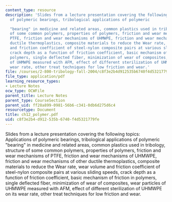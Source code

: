 ```yaml
---
content_type: resource
description: 'Slides from a lecture presentation covering the following topics: Applications
  of polymeric bearings, tribological applications of polymeric

  "bearing" in medicine and related areas, common plastics used in tribology, structure
  of some common polymers, properties of polymers, friction and wear mechanisms of
  PTFE, friction and wear mechanisms of UHMWPE, friction and wear mechanisms of other
  ductile thermoplastics, composite materials to reduce the Wear rate, wear volume
  and friction coefficient of steel-nylon composite pairs at various sliding speeds,
  crack depth as a function of friction coefficient, basic mechanism of friction in
  polymers, single deflected fiber, minimization of wear of composites, wear particles
  of UHMWPE measured with AFM, effect of different sterilization of UHMWPE on its
  wear rate, other treat techniques for low friction and wear.'
file: /courses/2-800-tribology-fall-2004/c8f3e2b4d912535b6740f4d5321779fe_ch12_polymer.pdf
file_type: application/pdf
learning_resource_types:
- Lecture Notes
ocw_type: OCWFile
parent_title: Lecture Notes
parent_type: CourseSection
parent_uid: ff28a899-0981-56b6-c341-0db6d275d6c4
resourcetype: Document
title: ch12_polymer.pdf
uid: c8f3e2b4-d912-535b-6740-f4d5321779fe
---
```

Slides from a lecture presentation covering the following topics: Applications of polymeric bearings, tribological applications of polymeric
"bearing" in medicine and related areas, common plastics used in tribology, structure of some common polymers, properties of polymers, friction and wear mechanisms of PTFE, friction and wear mechanisms of UHMWPE, friction and wear mechanisms of other ductile thermoplastics, composite materials to reduce the Wear rate, wear volume and friction coefficient of steel-nylon composite pairs at various sliding speeds, crack depth as a function of friction coefficient, basic mechanism of friction in polymers, single deflected fiber, minimization of wear of composites, wear particles of UHMWPE measured with AFM, effect of different sterilization of UHMWPE on its wear rate, other treat techniques for low friction and wear.

